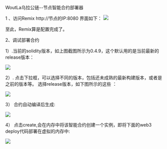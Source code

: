 WoutLa乌拉公链--节点智能合约部署器



1 、访问Remix
http://节点的IP:8080
界面如下：
 ![](https://img-blog.csdnimg.cn/20181107101555431.png?x-oss-process=image/watermark,type_ZmFuZ3poZW5naGVpdGk,shadow_10,text_aHR0cHM6Ly9ibG9nLmNzZG4ubmV0L1dvdXRsYQ==,size_16,color_FFFFFF,t_70)

至此，Remix算是配置完成了。

2、调试部署合约


1）.当前的solidity版本，如上图截图所示为0.4.9，这个默认用的是当前最新的release版本：

 ![](https://img-blog.csdnimg.cn/20181107101621131.png?x-oss-process=image/watermark,type_ZmFuZ3poZW5naGVpdGk,shadow_10,text_aHR0cHM6Ly9ibG9nLmNzZG4ubmV0L1dvdXRsYQ==,size_16,color_FFFFFF,t_70)
 


2）. 点击下拉框，可以选择不同的版本，包括还未成熟的最新构建版本，或者是之前的版本等。 选择release版本，如下图所示的这些 ：

 ![](https://img-blog.csdnimg.cn/20181107101637933.png?x-oss-process=image/watermark,type_ZmFuZ3poZW5naGVpdGk,shadow_10,text_aHR0cHM6Ly9ibG9nLmNzZG4ubmV0L1dvdXRsYQ==,size_16,color_FFFFFF,t_70)

3） 合约自动编译后生成:

 ![](https://img-blog.csdnimg.cn/20181107101653929.png?x-oss-process=image/watermark,type_ZmFuZ3poZW5naGVpdGk,shadow_10,text_aHR0cHM6Ly9ibG9nLmNzZG4ubmV0L1dvdXRsYQ==,size_16,color_FFFFFF,t_70)

4） 点击create,会在内存中将该智能合约创建一个实例，即将下面的web3 deploy代码部署在虚拟的内存中: 

 ![](https://img-blog.csdnimg.cn/20181107101707968.png)

